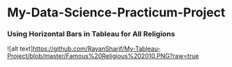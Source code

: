 # My-Data-Science-Practicum-Project

### Using Horizontal Bars in Tableau for All Religions

![alt text]https://github.com/RayanSharif/My-Tableau-Project/blob/master/Famous%20Religious%202010.PNG?raw=true
